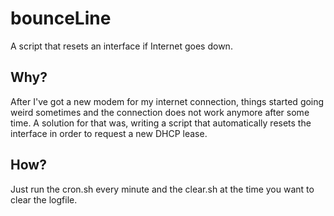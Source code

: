 # bounceLine
A script that resets an interface if Internet goes down.
## Why?
After I've got a new modem for my internet connection, things started going weird sometimes and the connection does not work anymore after some time. A solution for that was, writing a script that automatically resets the interface in order to request a new DHCP lease.
## How?
Just run the cron.sh every minute and the clear.sh at the time you want to clear the logfile.
